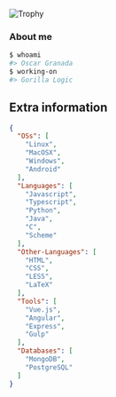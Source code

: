 ![Trophy](https://github-profile-trophy.vercel.app/?username=ogranada&theme=onedark)

### About me

```bash
$ whoami
#> Oscar Granada
$ working-on
#> Gorilla Logic
```

## Extra information
```json
{
  "OSs": [
    "Linux",
    "MacOSX",
    "Windows",
    "Android"
  ],
  "Languages": [
    "Javascript",
    "Typescript",
    "Python",
    "Java",
    "C",
    "Scheme"
  ],
  "Other-Languages": [
    "HTML",
    "CSS",
    "LESS",
    "LaTeX"
  ],
  "Tools": [
    "Vue.js",
    "Angular",
    "Express",
    "Gulp"
  ],
  "Databases": [
    "MongoDB",
    "PostgreSQL"
  ]
}
```

<!--
**ogranada/ogranada** is a ✨ _special_ ✨ repository because its `README.md` (this file) appears on your GitHub profile.

Here are some ideas to get you started:

- 🔭 I’m currently working on ...
- 🌱 I’m currently learning ...
- 👯 I’m looking to collaborate on ...
- 🤔 I’m looking for help with ...
- 💬 Ask me about ...
- 📫 How to reach me: ...
- 😄 Pronouns: ...
- ⚡ Fun fact: ...
-->
